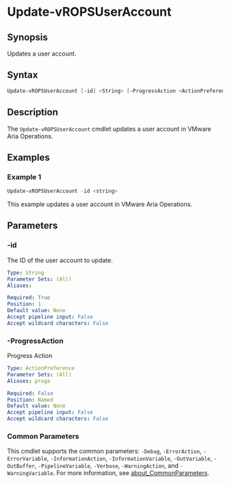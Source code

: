 # Update-vROPSUserAccount

## Synopsis

Updates a user account.

## Syntax

```powershell
Update-vROPSUserAccount [-id] <String> [-ProgressAction <ActionPreference>] [<CommonParameters>]
```

## Description

The `Update-vROPSUserAccount` cmdlet updates a user account in VMware Aria Operations.

## Examples

### Example 1

```powershell
Update-vROPSUserAccount -id <string>
```

This example updates a user account in VMware Aria Operations.

## Parameters

### -id

The ID of the user account to update.

```yaml
Type: String
Parameter Sets: (All)
Aliases:

Required: True
Position: 1
Default value: None
Accept pipeline input: False
Accept wildcard characters: False
```

### -ProgressAction

Progress Action

```yaml
Type: ActionPreference
Parameter Sets: (All)
Aliases: proga

Required: False
Position: Named
Default value: None
Accept pipeline input: False
Accept wildcard characters: False
```

### Common Parameters

This cmdlet supports the common parameters: `-Debug`, `-ErrorAction`, `-ErrorVariable`, `-InformationAction`, `-InformationVariable`, `-OutVariable`, `-OutBuffer`, `-PipelineVariable`, `-Verbose`, `-WarningAction`, and `-WarningVariable`. For more information, see [about_CommonParameters](http://go.microsoft.com/fwlink/?LinkID=113216).
